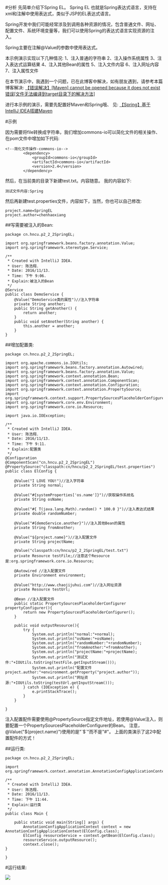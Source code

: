 ﻿
#分析
先简单介绍下Spring EL。
Spring EL 也就是Spring表达式语言，支持在xml和注解中使用表达式，类似于JSP的EL表达式语言。

Spring开发中我们可能经常涉及到调用各种资源的情况，包含普通文件、网址、配置文件、系统环境变量等，我们可以使用Spring的表达式语言实现资源的注入。

Spring主要在注解@Value的参数中使用表达式。

本示例演示实现以下几种情况:
1、注入普通的字符串
2、注入操作系统属性
3、注入表达式运算结果
4、注入其他Bean的属性
5、注入文件内容
6、注入网址内容
7、注入属性文件

在本节演示中，我遇到一个问题，已在此博客中解决，如有朋友遇到，请参考本篇博客解决:
<a href="http://blog.csdn.net/qq_26525215/article/details/53155760" target='_blank'>【错误解决】[Maven] cannot be opened because it does not exist错误[文件无法编译到target目录下的解决方法]</a>

进行本示例的演示，需要先配置好Maven和Spring哦、
见:
<a href="http://blog.csdn.net/qq_26525215/article/details/53010442" target='_blank'>【Spring】基于IntelliJ IDEA搭建Maven</a>


#示例

因为需要将file转换成字符串，我们增加commons-io可以简化文件的相关操作、
在pom文件中增加如下代码:
```
<!--简化文件操作-commons-io-->
        <dependency>
            <groupId>commons-io</groupId>
            <artifactId>commons-io</artifactId>
            <version>2.4</version>
        </dependency>
```

然后，在当前类的目录下新建test.txt。内容随意。
我的内容如下:
```
测试文件内容:Spring
```

然后再新建test.properties文件，内容如下，当然，你也可以自己修改:
```
project.name=SpringEL
project.author=chenhaoxiang
```

##写需要被注入的Bean:

```
package cn.hncu.p2_2_2SpringEL;

import org.springframework.beans.factory.annotation.Value;
import org.springframework.stereotype.Service;

/**
 * Created with IntelliJ IDEA.
 * User: 陈浩翔.
 * Date: 2016/11/13.
 * Time: 下午 9:06.
 * Explain:被注入的Bean
 */
@Service
public class DemoService {
    @Value("DemoService类的属性")//注入字符串
    private String another;
    public String getAnother() {
        return another;
    }
    public void setAnother(String another) {
        this.another = another;
    }
}

```

##增加配置类:

```
package cn.hncu.p2_2_2SpringEL;

import org.apache.commons.io.IOUtils;
import org.springframework.beans.factory.annotation.Autowired;
import org.springframework.beans.factory.annotation.Value;
import org.springframework.context.annotation.Bean;
import org.springframework.context.annotation.ComponentScan;
import org.springframework.context.annotation.Configuration;
import org.springframework.context.annotation.PropertySource;
import org.springframework.context.support.PropertySourcesPlaceholderConfigurer;
import org.springframework.core.env.Environment;
import org.springframework.core.io.Resource;

import java.io.IOException;

/**
 * Created with IntelliJ IDEA.
 * User: 陈浩翔.
 * Date: 2016/11/13.
 * Time: 下午 9:11.
 * Explain:配置类
 */
@Configuration
@ComponentScan("cn.hncu.p2_2_2SpringEL")
@PropertySource("classpath:cn/hncu/p2_2_2SpringEL/test.properties")
public class ElConfig {

    @Value("I LOVE YOU!")//注入字符串
    private String normal;

    @Value("#{systemProperties['os.name']}")//获取操作系统名
    private String osName;

    @Value("#{ T(java.lang.Math).random() * 100.0 }")//注入表达式结果
    private double randomNumber;

    @Value("#{demoService.another}")//注入其他Bean的属性
    private String fromAnother;

    @Value("${project.name}")//注入配置文件
    private String projectName;

    @Value("classpath:cn/hncu/p2_2_2SpringEL/test.txt")
    private Resource testFile;//注意这个Resource是:org.springframework.core.io.Resource;

    @Autowired //注入配置文件
    private Environment environment;

    @Value("http://www.chaojijuhui.com")//注入网址资源
    private Resource testUrl;

    @Bean //注入配置文件
    public static PropertySourcesPlaceholderConfigurer propertyConfigurer(){
        return new PropertySourcesPlaceholderConfigurer();
    }

    public void outputResource(){
        try {
            System.out.println("normal:"+normal);
            System.out.println("osName:"+osName);
            System.out.println("randomNumber:"+randomNumber);
            System.out.println("fromAnother:"+fromAnother);
            System.out.println("projectName:"+projectName);
            System.out.println("测试文件:"+IOUtils.toString(testFile.getInputStream()));
            System.out.println("配置文件project.author:"+environment.getProperty("project.author"));
            System.out.println("网址资源:"+IOUtils.toString(testUrl.getInputStream()));
        } catch (IOException e) {
            e.printStackTrace();
        }
    }

}
```

注入配置配件需要使用@PropertySource指定文件地址，若使用@Value注入，则要配置一个PropertySourcesPlaceholderConfigurer的Bean。
注意，@Value("${project.name}")使用的是"`$`"而不是"#"。
上面的类演示了这2中配置配件的方式！


##运行类:

```
package cn.hncu.p2_2_2SpringEL;

import org.springframework.context.annotation.AnnotationConfigApplicationContext;

/**
 * Created with IntelliJ IDEA.
 * User: 陈浩翔.
 * Date: 2016/11/13.
 * Time: 下午 11:44.
 * Explain:运行类
 */
public class Main {

    public static void main(String[] args) {
        AnnotationConfigApplicationContext context = new AnnotationConfigApplicationContext(ElConfig.class);
        ElConfig resourceService = context.getBean(ElConfig.class);
        resourceService.outputResource();
        context.close();
}

}

```

#运行结果:

![](http://img.blog.csdn.net/20161114103747136)

